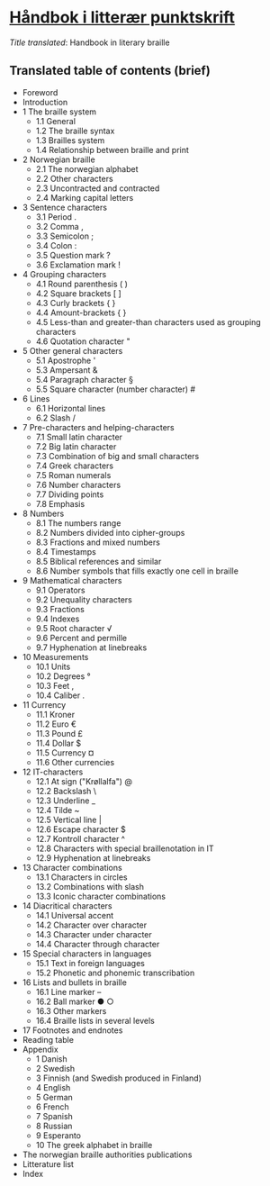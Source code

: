 # [Håndbok i litterær punktskrift](https://github.com/liblouis/braille-specs/raw/master/norwegian/2012%20-%20H%C3%A5ndbok%20i%20litter%C3%A6r%20punktskrift.pdf)

_Title translated_: Handbook in literary braille

Translated table of contents (brief)
------------------------------------

- Foreword
- Introduction
- 1 The braille system
  - 1.1 General
  - 1.2 The braille syntax
  - 1.3 Brailles system
  - 1.4 Relationship between braille and print
- 2 Norwegian braille
  - 2.1 The norwegian alphabet
  - 2.2 Other characters
  - 2.3 Uncontracted and contracted
  - 2.4 Marking capital letters
- 3 Sentence characters
  - 3.1 Period .
  - 3.2 Comma ,
  - 3.3 Semicolon ;
  - 3.4 Colon :
  - 3.5 Question mark ?
  - 3.6 Exclamation mark !
- 4 Grouping characters
  - 4.1 Round parenthesis ( )
  - 4.2 Square brackets [ ]
  - 4.3 Curly brackets { }
  - 4.4 Amount-brackets { }
  - 4.5 Less-than and greater-than characters used as grouping characters
  - 4.6 Quotation character "
- 5 Other general characters
  - 5.1 Apostrophe '
  - 5.3 Ampersant &
  - 5.4 Paragraph character §
  - 5.5 Square character (number character) #
- 6 Lines
  - 6.1 Horizontal lines
  - 6.2 Slash /
- 7 Pre-characters and helping-characters
  - 7.1 Small latin character
  - 7.2 Big latin character
  - 7.3 Combination of big and small characters
  - 7.4 Greek characters
  - 7.5 Roman numerals
  - 7.6 Number characters
  - 7.7 Dividing points
  - 7.8 Emphasis
- 8 Numbers
  - 8.1 The numbers range
  - 8.2 Numbers divided into cipher-groups
  - 8.3 Fractions and mixed numbers
  - 8.4 Timestamps
  - 8.5 Biblical references and similar
  - 8.6 Number symbols that fills exactly one cell in braille
- 9 Mathematical characters
  - 9.1 Operators
  - 9.2 Unequality characters
  - 9.3 Fractions
  - 9.4 Indexes
  - 9.5 Root character √
  - 9.6 Percent and permille
  - 9.7 Hyphenation at linebreaks
- 10 Measurements
  - 10.1 Units
  - 10.2 Degrees °
  - 10.3 Feet ,
  - 10.4 Caliber .
- 11 Currency
  - 11.1 Kroner
  - 11.2 Euro €
  - 11.3 Pound £
  - 11.4 Dollar $
  - 11.5 Currency ¤
  - 11.6 Other currencies
- 12 IT-characters
  - 12.1 At sign ("Krøllalfa") @
  - 12.2 Backslash \
  - 12.3 Underline _
  - 12.4 Tilde ~
  - 12.5 Vertical line |
  - 12.6 Escape character $
  - 12.7 Kontroll character ^
  - 12.8 Characters with special braillenotation in IT
  - 12.9 Hyphenation at linebreaks
- 13 Character combinations
  - 13.1 Characters in circles
  - 13.2 Combinations with slash
  - 13.3 Iconic character combinations
- 14 Diacritical characters
  - 14.1 Universal accent
  - 14.2 Character over character
  - 14.3 Character under character
  - 14.4 Character through character
- 15 Special characters in languages
  - 15.1 Text in foreign languages
  - 15.2 Phonetic and phonemic transcribation
- 16 Lists and bullets in braille
  - 16.1 Line marker –
  - 16.2 Ball marker ● ○
  - 16.3 Other markers
  - 16.4 Braille lists in several levels
- 17 Footnotes and endnotes
- Reading table
- Appendix
  - 1 Danish
  - 2 Swedish
  - 3 Finnish (and Swedish produced in Finland)
  - 4 English
  - 5 German
  - 6 French
  - 7 Spanish
  - 8 Russian
  - 9 Esperanto
  - 10 The greek alphabet in braille
- The norwegian braille authorities publications
- Litterature list
- Index
